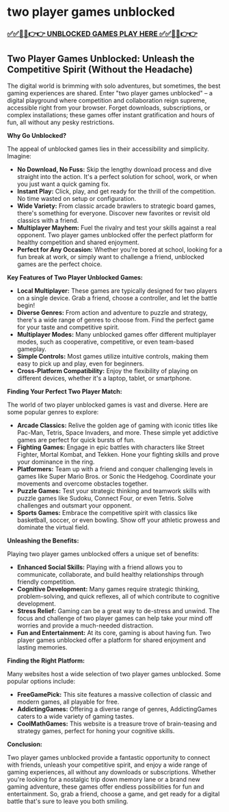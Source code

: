 # two player games unblocked

### [✅✅🔴🔴👉👉 UNBLOCKED GAMES PLAY HERE ✅✅🔴🔴👉👉](https://topstoryindia.com)

## Two Player Games Unblocked: Unleash the Competitive Spirit (Without the Headache)

The digital world is brimming with solo adventures, but sometimes, the best gaming experiences are shared. Enter "two player games unblocked" – a digital playground where competition and collaboration reign supreme, accessible right from your browser.  Forget downloads, subscriptions, or complex installations; these games offer instant gratification and hours of fun, all without any pesky restrictions.

**Why Go Unblocked?**

The appeal of unblocked games lies in their accessibility and simplicity. Imagine:

* **No Download, No Fuss:**  Skip the lengthy download process and dive straight into the action. It's a perfect solution for school, work, or when you just want a quick gaming fix.
* **Instant Play:**  Click, play, and get ready for the thrill of the competition. No time wasted on setup or configuration.
* **Wide Variety:**  From classic arcade brawlers to strategic board games, there's something for everyone.  Discover new favorites or revisit old classics with a friend.
* **Multiplayer Mayhem:**  Fuel the rivalry and test your skills against a real opponent. Two player games unblocked offer the perfect platform for healthy competition and shared enjoyment.
* **Perfect for Any Occasion:**  Whether you're bored at school, looking for a fun break at work, or simply want to challenge a friend, unblocked games are the perfect choice.

**Key Features of Two Player Unblocked Games:**

* **Local Multiplayer:** These games are typically designed for two players on a single device.  Grab a friend, choose a controller, and let the battle begin!
* **Diverse Genres:** From action and adventure to puzzle and strategy, there's a wide range of genres to choose from. Find the perfect game for your taste and competitive spirit.
* **Multiplayer Modes:**  Many unblocked games offer different multiplayer modes, such as cooperative, competitive, or even team-based gameplay.
* **Simple Controls:**  Most games utilize intuitive controls, making them easy to pick up and play, even for beginners.
* **Cross-Platform Compatibility:**  Enjoy the flexibility of playing on different devices, whether it's a laptop, tablet, or smartphone.

**Finding Your Perfect Two Player Match:**

The world of two player unblocked games is vast and diverse. Here are some popular genres to explore:

* **Arcade Classics:**  Relive the golden age of gaming with iconic titles like Pac-Man, Tetris, Space Invaders, and more. These simple yet addictive games are perfect for quick bursts of fun.
* **Fighting Games:**  Engage in epic battles with characters like Street Fighter, Mortal Kombat, and Tekken. Hone your fighting skills and prove your dominance in the ring.
* **Platformers:**  Team up with a friend and conquer challenging levels in games like Super Mario Bros. or Sonic the Hedgehog.  Coordinate your movements and overcome obstacles together.
* **Puzzle Games:**  Test your strategic thinking and teamwork skills with puzzle games like Sudoku, Connect Four, or even Tetris.  Solve challenges and outsmart your opponent.
* **Sports Games:**  Embrace the competitive spirit with classics like basketball, soccer, or even bowling.  Show off your athletic prowess and dominate the virtual field.

**Unleashing the Benefits:**

Playing two player games unblocked offers a unique set of benefits:

* **Enhanced Social Skills:**  Playing with a friend allows you to communicate, collaborate, and build healthy relationships through friendly competition.
* **Cognitive Development:**  Many games require strategic thinking, problem-solving, and quick reflexes, all of which contribute to cognitive development.
* **Stress Relief:**  Gaming can be a great way to de-stress and unwind.  The focus and challenge of two player games can help take your mind off worries and provide a much-needed distraction.
* **Fun and Entertainment:**  At its core, gaming is about having fun. Two player games unblocked offer a platform for shared enjoyment and lasting memories.

**Finding the Right Platform:**

Many websites host a wide selection of two player games unblocked. Some popular options include:

* **FreeGamePick:** This site features a massive collection of classic and modern games, all playable for free.
* **AddictingGames:**  Offering a diverse range of genres, AddictingGames caters to a wide variety of gaming tastes.
* **CoolMathGames:**  This website is a treasure trove of brain-teasing and strategy games, perfect for honing your cognitive skills.

**Conclusion:**

Two player games unblocked provide a fantastic opportunity to connect with friends, unleash your competitive spirit, and enjoy a wide range of gaming experiences, all without any downloads or subscriptions. Whether you're looking for a nostalgic trip down memory lane or a brand new gaming adventure, these games offer endless possibilities for fun and entertainment. So, grab a friend, choose a game, and get ready for a digital battle that's sure to leave you both smiling. 
